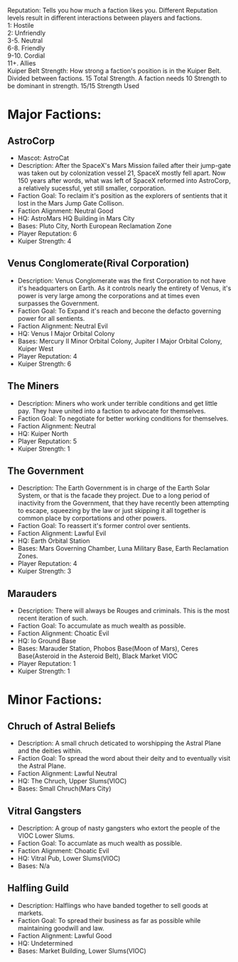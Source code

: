 Reputation: Tells you how much a faction likes you. Different Reputation levels result in different interactions between players and factions. <br>
1: Hostile <br>
2: Unfriendly <br>
3-5. Neutral <br>
6-8. Friendly <br>
9-10. Cordial <br> 
11+. Allies <br>
Kuiper Belt Strength: How strong a faction's position is in the Kuiper Belt. Divided between factions. 15 Total Strength. A faction needs 10 Strength to be dominant in strength. 15/15 Strength Used

# Major Factions:

## AstroCorp
 * Mascot: AstroCat
 * Description: After the SpaceX's Mars Mission failed after their jump-gate was taken out by colonization vessel 21, SpaceX mostly fell apart. Now 150 years after words, what was left of SpaceX reformed into AstroCorp, a relatively sucessful, yet still smaller, corporation.
 * Faction Goal: To reclaim it's position as the explorers of sentients that it lost in the Mars Jump Gate Collison. 
 * Faction Alignment: Neutral Good 
 * HQ: AstroMars HQ Building in Mars City 
 * Bases: Pluto City, North European Reclamation Zone 
 * Player Reputation: 6
 * Kuiper Strength: 4

## Venus Conglomerate(Rival Corporation)
 * Description: Venus Conglomerate was the first Corporation to not have it's headquarters on Earth. As it controls nearly the entirety of Venus, it's power is very large among the corporations and at times even surpasses the Government.
 * Faction Goal: To Expand it's reach and becone the defacto governing power for all sentients.
 * Faction Alignment: Neutral Evil
 * HQ: Venus I Major Orbital Colony 
 * Bases: Mercury II Minor Orbital Colony, Jupiter I Major Orbital Colony, Kuiper West
 * Player Reputation: 4
 * Kuiper Strength: 6

## The Miners
 * Description: Miners who work under terrible conditions and get little pay. They have united into a faction to advocate for themselves.
 * Faction Goal: To negotiate for better working conditions for themselves.
 * Faction Alignment: Neutral
 * HQ: Kuiper North
 * Player Reputation: 5
 * Kuiper Strength: 1

## The Government
 * Description: The Earth Government is in charge of the Earth Solar System, or that is the facade they project. Due to a long period of inactivity from the Government, that they have recently been attempting to escape, squeezing by the law or just skipping it all together is common place by corportations and other powers.
 * Faction Goal: To reassert it's former control over sentients.
 * Faction Alignment: Lawful Evil
 * HQ: Earth Orbital Station
 * Bases: Mars Governing Chamber, Luna Military Base, Earth Reclamation Zones.
 * Player Reputation: 4
 * Kuiper Strength: 3

## Marauders
 * Description: There will always be Rouges and criminals. This is the most recent iteration of such.
 * Faction Goal: To accumulate as much wealth as possible.
 * Faction Alignment: Choatic Evil
 * HQ: Io Ground Base
 * Bases: Marauder Station, Phobos Base(Moon of Mars), Ceres Base(Asteroid in the Asteroid Belt), Black Market VIOC
 * Player Reputation: 1
 * Kuiper Strength: 1

# Minor Factions:

## Chruch of Astral Beliefs
 * Description: A small chruch deticated to worshipping the Astral Plane and the deities within.
 * Faction Goal: To spread the word about their deity and to eventually visit the Astral Plane.
 * Faction Alignment: Lawful Neutral
 * HQ: The Chruch, Upper Slums(VIOC)
 * Bases: Small Chruch(Mars City)

## Vitral Gangsters
 * Description: A group of nasty gangsters who extort the people of the VIOC Lower Slums.
 * Faction Goal: To accumlate as much wealth as possible.
 * Faction Alignment: Choatic Evil
 * HQ: Vitral Pub, Lower Slums(VIOC)
 * Bases: N/a

## Halfling Guild
 * Description: Halflings who have banded together to sell goods at markets.
 * Faction Goal: To spread their business as far as possible while maintaining goodwill and law.
 * Faction Alignment: Lawful Good
 * HQ: Undetermined
 * Bases: Market Building, Lower Slums(VIOC)